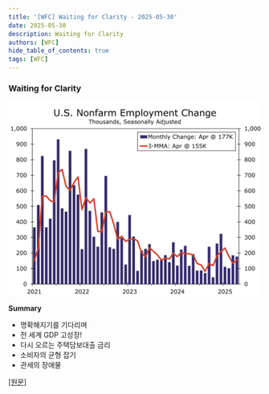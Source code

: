 ```yaml
---
title: '[WFC] Waiting for Clarity - 2025-05-30'
date: 2025-05-30
description: Waiting for Clarity
authors: [WFC]
hide_table_of_contents: true
tags: [WFC]
---
```


### Waiting for Clarity

![thumbnail](./250530.svg)

<!-- truncate -->

**Summary**

- 명확해지기를 기다리며
- 전 세계 GDP 고성장!
- 다시 오르는 주택담보대출 금리
- 소비자의 균형 잡기
- 관세의 장애물

[[원문]](https://wellsfargo.bluematrix.com/links2/html/919a6799-c966-44b7-8b16-291fdda1ddb9)
